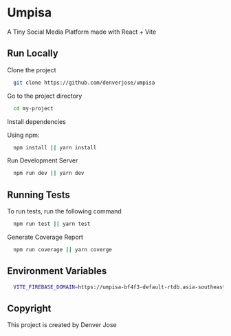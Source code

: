 
# Umpisa

A Tiny Social Media Platform made with React + Vite



## Run Locally

Clone the project

```bash
  git clone https://github.com/denverjose/umpisa
```

Go to the project directory

```bash
  cd my-project
```

Install dependencies

Using npm:
```bash
  npm install || yarn install
```

Run Development Server

```bash
  npm run dev || yarn dev
```
## Running Tests

To run tests, run the following command

```bash
  npm run test || yarn test
```
Generate Coverage Report

```bash
  npm run coverage || yarn coverge
```

## Environment Variables

```bash
  VITE_FIREBASE_DOMAIN=https://umpisa-bf4f3-default-rtdb.asia-southeast1.firebasedatabase.app
```

## Copyright

This project is created by Denver Jose

